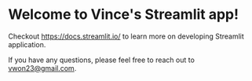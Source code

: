 # Welcome to Vince's Streamlit app!

Checkout https://docs.streamlit.io/ to learn more on developing Streamlit application.

If you have any questions, please feel free to reach out to vwon23@gmail.com.